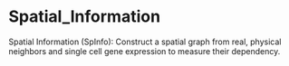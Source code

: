 # Spatial_Information
Spatial Information (SpInfo): Construct a spatial graph from real, physical neighbors and single cell gene expression to measure their dependency.
